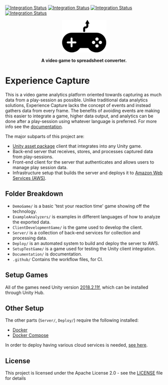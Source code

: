 [![Integration Status](https://github.com/jhburns/ExperienceCapture/workflows/Report/badge.svg)](https://github.com/jhburns/ExperienceCapture/actions?query=workflow%3A%22Report%22)
[![Integration Status](https://github.com/jhburns/ExperienceCapture/workflows/Dockerfile/badge.svg)](https://github.com/jhburns/ExperienceCapture/actions?query=workflow%3A%22Dockerfile%22)
[![Integration Status](https://github.com/jhburns/ExperienceCapture/workflows/Yaml/badge.svg)](https://github.com/jhburns/ExperienceCapture/actions?query=workflow%3A%22Yaml%22)
[![Integration Status](https://github.com/jhburns/ExperienceCapture/workflows/Spellcheck/badge.svg)](https://github.com/jhburns/ExperienceCapture/actions?query=workflow%3A%22Spellcheck%22)

<p align="center">
  <img src="Documentation/images/logo.png" />
</p>

<p align="center">
  <b>A video game to spreadsheet converter.</b>
</p>

# Experience Capture

This is a video game analytics platform oriented towards capturing as much data from a play-session as possible. Unlike traditional data analytics solutions, Experience Capture lacks the concept of events and instead gathers data from every frame. The benefits of avoiding events are making this easier to integrate a game, higher data output, and analytics can be done after a play-session using whatever language is preferred. For more info see the [documentation](Documentation/README.md).

The major subparts of this project are:
  - [Unity asset package](https://docs.unity3d.com/Manual/AssetPackages.html) client that integrates into any Unity game.
  - Back-end server that receives, stores, and processes captured data from play-sessions.
  - Front-end client for the server that authenticates and allows users to manage play session data.
  - Infrastructure setup that builds the server and deploys it to [Amazon Web Services (AWS)](https://aws.amazon.com/).

## Folder Breakdown

- `DemoGame/` is a basic 'test your reaction time' game showing off the technology.
- `ExampleAnalyzers/` is examples in different languages of how to analyze the exported data.
- `ClientDevelopmentGame/` is the game used to develop the client.
- `Server/` is a collection of back-end services for collection and processing data.
- `Deploy/` is an automated system to build and deploy the server to AWS.
- `SetupTestGame/` is a game used for testing the Unity client integration.
- `Documentation/` is documentation.
- `.github/` Contains the workflow files, for CI.

## Setup Games

All of the games need Unity version [2018.2.11f](https://unity3d.com/unity/whatsnew/unity-2018.2.11), which can be installed through Unity Hub.

## Other Setup

The other parts (`Server/`, `Deploy/`) require the following installed:

- [Docker](https://docs.docker.com/install/)
- [Docker Compose](https://docs.docker.com/compose/install/)
    
In order to deploy having various cloud services is needed, [see here](Documentation/Cloud-Deploy.md).

## License

This project is licensed under the Apache License 2.0 - see the [LICENSE](LICENSE) file for details
